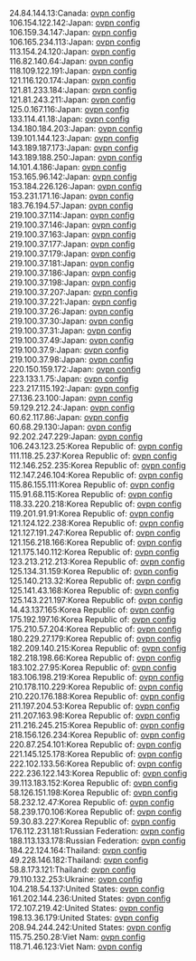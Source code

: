 24.84.144.13:Canada: [ovpn config](vpn/24_84_144_13.ovpn)  
106.154.122.142:Japan: [ovpn config](vpn/106_154_122_142.ovpn)  
106.159.34.147:Japan: [ovpn config](vpn/106_159_34_147.ovpn)  
106.165.234.113:Japan: [ovpn config](vpn/106_165_234_113.ovpn)  
113.154.24.120:Japan: [ovpn config](vpn/113_154_24_120.ovpn)  
116.82.140.64:Japan: [ovpn config](vpn/116_82_140_64.ovpn)  
118.109.122.191:Japan: [ovpn config](vpn/118_109_122_191.ovpn)  
121.116.120.174:Japan: [ovpn config](vpn/121_116_120_174.ovpn)  
121.81.233.184:Japan: [ovpn config](vpn/121_81_233_184.ovpn)  
121.81.243.211:Japan: [ovpn config](vpn/121_81_243_211.ovpn)  
125.0.167.116:Japan: [ovpn config](vpn/125_0_167_116.ovpn)  
133.114.41.18:Japan: [ovpn config](vpn/133_114_41_18.ovpn)  
134.180.184.203:Japan: [ovpn config](vpn/134_180_184_203.ovpn)  
139.101.144.123:Japan: [ovpn config](vpn/139_101_144_123.ovpn)  
143.189.187.173:Japan: [ovpn config](vpn/143_189_187_173.ovpn)  
143.189.188.250:Japan: [ovpn config](vpn/143_189_188_250.ovpn)  
14.101.4.186:Japan: [ovpn config](vpn/14_101_4_186.ovpn)  
153.165.96.142:Japan: [ovpn config](vpn/153_165_96_142.ovpn)  
153.184.226.126:Japan: [ovpn config](vpn/153_184_226_126.ovpn)  
153.231.171.16:Japan: [ovpn config](vpn/153_231_171_16.ovpn)  
183.76.194.57:Japan: [ovpn config](vpn/183_76_194_57.ovpn)  
219.100.37.114:Japan: [ovpn config](vpn/219_100_37_114.ovpn)  
219.100.37.146:Japan: [ovpn config](vpn/219_100_37_146.ovpn)  
219.100.37.163:Japan: [ovpn config](vpn/219_100_37_163.ovpn)  
219.100.37.177:Japan: [ovpn config](vpn/219_100_37_177.ovpn)  
219.100.37.179:Japan: [ovpn config](vpn/219_100_37_179.ovpn)  
219.100.37.181:Japan: [ovpn config](vpn/219_100_37_181.ovpn)  
219.100.37.186:Japan: [ovpn config](vpn/219_100_37_186.ovpn)  
219.100.37.198:Japan: [ovpn config](vpn/219_100_37_198.ovpn)  
219.100.37.207:Japan: [ovpn config](vpn/219_100_37_207.ovpn)  
219.100.37.221:Japan: [ovpn config](vpn/219_100_37_221.ovpn)  
219.100.37.26:Japan: [ovpn config](vpn/219_100_37_26.ovpn)  
219.100.37.30:Japan: [ovpn config](vpn/219_100_37_30.ovpn)  
219.100.37.31:Japan: [ovpn config](vpn/219_100_37_31.ovpn)  
219.100.37.49:Japan: [ovpn config](vpn/219_100_37_49.ovpn)  
219.100.37.9:Japan: [ovpn config](vpn/219_100_37_9.ovpn)  
219.100.37.98:Japan: [ovpn config](vpn/219_100_37_98.ovpn)  
220.150.159.172:Japan: [ovpn config](vpn/220_150_159_172.ovpn)  
223.133.1.75:Japan: [ovpn config](vpn/223_133_1_75.ovpn)  
223.217.115.192:Japan: [ovpn config](vpn/223_217_115_192.ovpn)  
27.136.23.100:Japan: [ovpn config](vpn/27_136_23_100.ovpn)  
59.129.212.24:Japan: [ovpn config](vpn/59_129_212_24.ovpn)  
60.62.117.86:Japan: [ovpn config](vpn/60_62_117_86.ovpn)  
60.68.29.130:Japan: [ovpn config](vpn/60_68_29_130.ovpn)  
92.202.247.229:Japan: [ovpn config](vpn/92_202_247_229.ovpn)  
106.243.123.25:Korea Republic of: [ovpn config](vpn/106_243_123_25.ovpn)  
111.118.25.237:Korea Republic of: [ovpn config](vpn/111_118_25_237.ovpn)  
112.146.252.235:Korea Republic of: [ovpn config](vpn/112_146_252_235.ovpn)  
112.147.246.104:Korea Republic of: [ovpn config](vpn/112_147_246_104.ovpn)  
115.86.155.111:Korea Republic of: [ovpn config](vpn/115_86_155_111.ovpn)  
115.91.68.115:Korea Republic of: [ovpn config](vpn/115_91_68_115.ovpn)  
118.33.220.218:Korea Republic of: [ovpn config](vpn/118_33_220_218.ovpn)  
119.201.91.91:Korea Republic of: [ovpn config](vpn/119_201_91_91.ovpn)  
121.124.122.238:Korea Republic of: [ovpn config](vpn/121_124_122_238.ovpn)  
121.127.191.247:Korea Republic of: [ovpn config](vpn/121_127_191_247.ovpn)  
121.156.218.166:Korea Republic of: [ovpn config](vpn/121_156_218_166.ovpn)  
121.175.140.112:Korea Republic of: [ovpn config](vpn/121_175_140_112.ovpn)  
123.213.212.213:Korea Republic of: [ovpn config](vpn/123_213_212_213.ovpn)  
125.134.31.159:Korea Republic of: [ovpn config](vpn/125_134_31_159.ovpn)  
125.140.213.32:Korea Republic of: [ovpn config](vpn/125_140_213_32.ovpn)  
125.141.43.168:Korea Republic of: [ovpn config](vpn/125_141_43_168.ovpn)  
125.143.221.197:Korea Republic of: [ovpn config](vpn/125_143_221_197.ovpn)  
14.43.137.165:Korea Republic of: [ovpn config](vpn/14_43_137_165.ovpn)  
175.192.197.16:Korea Republic of: [ovpn config](vpn/175_192_197_16.ovpn)  
175.210.57.204:Korea Republic of: [ovpn config](vpn/175_210_57_204.ovpn)  
180.229.27.179:Korea Republic of: [ovpn config](vpn/180_229_27_179.ovpn)  
182.209.140.215:Korea Republic of: [ovpn config](vpn/182_209_140_215.ovpn)  
182.218.198.66:Korea Republic of: [ovpn config](vpn/182_218_198_66.ovpn)  
183.102.27.95:Korea Republic of: [ovpn config](vpn/183_102_27_95.ovpn)  
183.106.198.219:Korea Republic of: [ovpn config](vpn/183_106_198_219.ovpn)  
210.178.110.229:Korea Republic of: [ovpn config](vpn/210_178_110_229.ovpn)  
210.220.176.188:Korea Republic of: [ovpn config](vpn/210_220_176_188.ovpn)  
211.197.204.53:Korea Republic of: [ovpn config](vpn/211_197_204_53.ovpn)  
211.207.163.98:Korea Republic of: [ovpn config](vpn/211_207_163_98.ovpn)  
211.216.245.215:Korea Republic of: [ovpn config](vpn/211_216_245_215.ovpn)  
218.156.126.234:Korea Republic of: [ovpn config](vpn/218_156_126_234.ovpn)  
220.87.254.101:Korea Republic of: [ovpn config](vpn/220_87_254_101.ovpn)  
221.145.125.178:Korea Republic of: [ovpn config](vpn/221_145_125_178.ovpn)  
222.102.133.56:Korea Republic of: [ovpn config](vpn/222_102_133_56.ovpn)  
222.236.122.143:Korea Republic of: [ovpn config](vpn/222_236_122_143.ovpn)  
39.113.183.152:Korea Republic of: [ovpn config](vpn/39_113_183_152.ovpn)  
58.126.151.198:Korea Republic of: [ovpn config](vpn/58_126_151_198.ovpn)  
58.232.12.47:Korea Republic of: [ovpn config](vpn/58_232_12_47.ovpn)  
58.239.170.106:Korea Republic of: [ovpn config](vpn/58_239_170_106.ovpn)  
59.30.83.227:Korea Republic of: [ovpn config](vpn/59_30_83_227.ovpn)  
176.112.231.181:Russian Federation: [ovpn config](vpn/176_112_231_181.ovpn)  
188.113.133.178:Russian Federation: [ovpn config](vpn/188_113_133_178.ovpn)  
184.22.124.164:Thailand: [ovpn config](vpn/184_22_124_164.ovpn)  
49.228.146.182:Thailand: [ovpn config](vpn/49_228_146_182.ovpn)  
58.8.173.121:Thailand: [ovpn config](vpn/58_8_173_121.ovpn)  
79.110.132.253:Ukraine: [ovpn config](vpn/79_110_132_253.ovpn)  
104.218.54.137:United States: [ovpn config](vpn/104_218_54_137.ovpn)  
161.202.144.236:United States: [ovpn config](vpn/161_202_144_236.ovpn)  
172.107.219.42:United States: [ovpn config](vpn/172_107_219_42.ovpn)  
198.13.36.179:United States: [ovpn config](vpn/198_13_36_179.ovpn)  
208.94.244.242:United States: [ovpn config](vpn/208_94_244_242.ovpn)  
115.75.250.28:Viet Nam: [ovpn config](vpn/115_75_250_28.ovpn)  
118.71.46.123:Viet Nam: [ovpn config](vpn/118_71_46_123.ovpn)  
